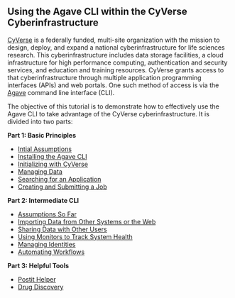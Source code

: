 ## Using the Agave CLI within the CyVerse Cyberinfrastructure

[CyVerse](http://www.cyverse.org/) is a federally funded, multi-site organization with the mission to design, deploy, and expand a national cyberinfrastructure for life sciences research.
This cyberinfrastructure includes data storage facilities, a cloud infrastructure for high performance computing, authentication and security services, and education and training resources.
CyVerse grants access to that cyberinfrastructure through multiple application programming interfaces (APIs) and web portals.
One such method of access is via the [Agave](http://agaveapi.co/) command line interface (CLI).

The objective of this tutorial is to demonstrate how to effectively use the Agave CLI to take advantage of the CyVerse cyberinfrastructure.
It is divided into two parts:

__Part 1: Basic Principles__
* [Intial Assumptions](docs/initial_assumptions.md)
* [Installing the Agave CLI](docs/installing_agave.md)
* [Initializing with CyVerse](docs/initializing.md)
* [Managing Data](docs/managing_data.md)
* [Searching for an Application](docs/searching_apps.md)
* [Creating and Submitting a Job](docs/creating_submitting_jobs.md)

__Part 2: Intermediate CLI__
* [Assumptions So Far](docs/assumptions_so_far.md)
* [Importing Data from Other Systems or the Web](docs/importing_data.md)
* [Sharing Data with Other Users](docs/sharing_data.md)
* [Using Monitors to Track System Health](docs/using_monitors.md)
* [Managing Identities](docs/managing_identities.md)
* [Automating Workflows](docs/automating_workflows.md)

__Part 3: Helpful Tools__
* [Postit Helper](docs/postit_helper.md)
* [Drug Discovery](docs/drug_discovery.md)

